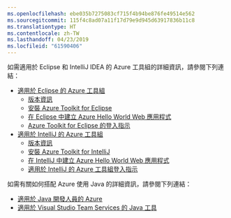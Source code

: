 ```yaml
---
ms.openlocfilehash: ebe035b7275083cf715f4b94be876fe49514e562
ms.sourcegitcommit: 115f4c8ad07a11f17d79e9d945d63917836b11c8
ms.translationtype: HT
ms.contentlocale: zh-TW
ms.lasthandoff: 04/23/2019
ms.locfileid: "61590406"
---
```

如需適用於 Eclipse 和 IntelliJ IDEA 的 Azure 工具組的詳細資訊，請參閱下列連結：

* [適用於 Eclipse 的 Azure 工具組](../eclipse/azure-toolkit-for-eclipse.md) 
  * [版本資訊](https://github.com/Microsoft/azure-tools-for-java/releases) 
  * [安裝 Azure Toolkit for Eclipse](../eclipse/azure-toolkit-for-eclipse-installation.md) 
  * [在 Eclipse 中建立 Azure Hello World Web 應用程式](../eclipse/azure-toolkit-for-eclipse-create-hello-world-web-app.md) 
  * [Azure Toolkit for Eclipse 的登入指示](../eclipse/azure-toolkit-for-eclipse-sign-in-instructions.md) 
* [適用於 IntelliJ 的 Azure 工具組](../intellij/azure-toolkit-for-intellij.md) 
  * [版本資訊](https://github.com/Microsoft/azure-tools-for-java/releases) 
  * [安裝 Azure Toolkit for IntelliJ](../intellij/azure-toolkit-for-intellij-installation.md) 
  * [在 IntelliJ 中建立 Azure Hello World Web 應用程式](../intellij/azure-toolkit-for-intellij-create-hello-world-web-app.md) 
  * [適用於 IntelliJ 的 Azure 工具組登入指示](../intellij/azure-toolkit-for-intellij-sign-in-instructions.md) 

如需有關如何搭配 Azure 使用 Java 的詳細資訊，請參閱下列連結： 

* [適用於 Java 開發人員的 Azure](https://docs.microsoft.com/java/azure/) 
* [適用於 Visual Studio Team Services 的 Java 工具](https://java.visualstudio.com/) 
<!-- TODO: Add URLs for Java in VSCode here --> 
